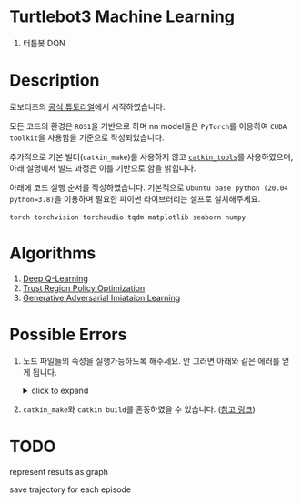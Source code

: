 # Turtlebot3 Machine Learning

1. 터틀봇 DQN


# Description

로보티즈의 [공식 튜토리얼](https://emanual.robotis.com/docs/en/platform/turtlebot3/machine_learning/#machine-learning)에서 시작하였습니다.

모든 코드의 환경은 `ROS1`을 기반으로 하며 nn model들은 `PyTorch`를 이용하여 `CUDA toolkit`을 사용함을 기준으로 작성되었습니다.

추가적으로 기본 빌더(`catkin_make`)를 사용하지 않고  [`catkin_tools`](https://catkin-tools.readthedocs.io/en/latest/verbs/catkin_build.html)를 사용하였으며, 아래 설명에서 빌드 과정은 이를 기반으로 함을 밝힙니다.

아래에 코드 실행 순서를 작성하였습니다. 기본적으로 `Ubuntu base python (20.04 python=3.8)`을 이용하며 필요한 파이썬 라이브러리는 셀프로 설치해주세요.
   ```
   torch torchvision torchaudio tqdm matplotlib seaborn numpy 
   ```

# Algorithms

1. [Deep Q-Learning](./src/dqn_ttb/README.md)
1. [Trust Region Policy Optimization](./src/trpo_tb3/README.md)
1. [Generative Adversarial Imiataion Learning](./src/gail_tb3/README.md)


# Possible Errors

1. 노드 파일들의 속성을 실행가능하도록 해주세요. 안 그러면 아래와 같은 에러를 얻게 됩니다.
   <details>
   <summary>
   click to expand
   </summary>
   <img src="./asset/permissionissetoexecutable.png">
   </details>


2. `catkin_make`와 `catkin build`를 혼동하였을 수 있습니다. ([참고 링크](https://catkin-tools.readthedocs.io/en/latest/migration.html))


# TODO

represent results as graph

save trajectory for each episode

